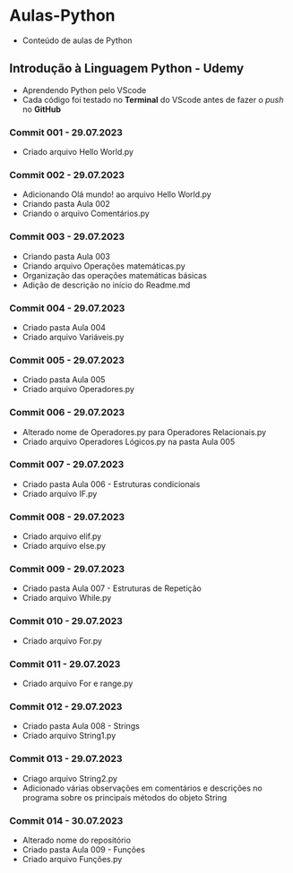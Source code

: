 # Aulas-Python
* Conteúdo de aulas de Python

## Introdução à Linguagem Python - Udemy
* Aprendendo Python pelo VScode
* Cada código foi testado no **Terminal** do VScode antes de fazer o _push_ no **GitHub**

### Commit 001 - 29.07.2023
* Criado arquivo Hello World.py

### Commit 002 - 29.07.2023
* Adicionando Olá mundo! ao arquivo Hello World.py
* Criando pasta Aula 002
* Criando o arquivo Comentários.py

### Commit 003 - 29.07.2023
* Criando pasta Aula 003
* Criando arquivo Operações matemáticas.py
* Organização das operações matemáticas básicas
* Adição de descrição no início do Readme.md

### Commit 004 - 29.07.2023
* Criado pasta Aula 004
* Criado arquivo Variáveis.py

### Commit 005 - 29.07.2023
* Criado pasta Aula 005
* Criado arquivo Operadores.py

### Commit 006 - 29.07.2023
* Alterado nome de Operadores.py para Operadores Relacionais.py
* Criado arquivo Operadores Lógicos.py na pasta Aula 005

### Commit 007 - 29.07.2023
* Criado pasta Aula 006 - Estruturas condicionais
* Criado arquivo IF.py

### Commit 008 - 29.07.2023
* Criado arquivo elif.py
* Criado arquivo else.py

### Commit 009 - 29.07.2023
* Criado pasta Aula 007 - Estruturas de Repetição
* Criado arquivo While.py

### Commit 010 - 29.07.2023
* Criado arquivo For.py

### Commit 011 - 29.07.2023
* Criado arquivo For e range.py

### Commit 012 - 29.07.2023
* Criado pasta Aula 008 - Strings
* Criado arquivo String1.py

### Commit 013 - 29.07.2023
* Criago arquivo String2.py
* Adicionado várias observações em comentários e descrições no programa sobre os principais métodos do objeto String

### Commit 014 - 30.07.2023
* Alterado nome do repositório
* Criado pasta Aula 009 - Funções
* Criado arquivo Funções.py

